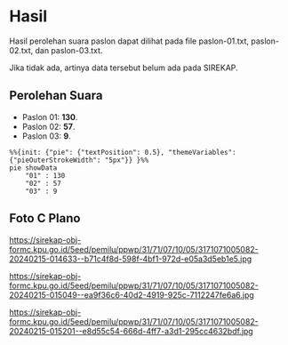 # Hasil

Hasil perolehan suara paslon dapat dilihat pada file paslon-01.txt, paslon-02.txt, dan paslon-03.txt.

Jika tidak ada, artinya data tersebut belum ada pada SIREKAP.

## Perolehan Suara

 * Paslon 01: **130**.
 * Paslon 02: **57**.
 * Paslon 03: **9**.

```mermaid
%%{init: {"pie": {"textPosition": 0.5}, "themeVariables": {"pieOuterStrokeWidth": "5px"}} }%%
pie showData
    "01" : 130
    "02" : 57
    "03" : 9
```
## Foto C Plano

https://sirekap-obj-formc.kpu.go.id/5eed/pemilu/ppwp/31/71/07/10/05/3171071005082-20240215-014633--b71c4f8d-598f-4bf1-972d-e05a3d5eb1e5.jpg

https://sirekap-obj-formc.kpu.go.id/5eed/pemilu/ppwp/31/71/07/10/05/3171071005082-20240215-015049--ea9f36c6-40d2-4919-925c-7112247fe6a6.jpg

https://sirekap-obj-formc.kpu.go.id/5eed/pemilu/ppwp/31/71/07/10/05/3171071005082-20240215-015201--e8d55c54-666d-4ff7-a3d1-295cc4632bdf.jpg
